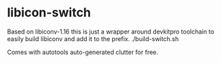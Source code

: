 libicon-switch
==============

Based on libiconv-1.16 this is just a wrapper around devkitpro toolchain to easily build libiconv and add it to the prefix.
./build-switch.sh


Comes with autotools auto-generated clutter for free.
